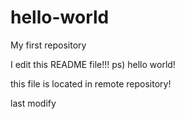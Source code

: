 # hello-world
My first repository

I edit this README file!!!
ps) hello world!

this file is located in remote repository!

last modify
